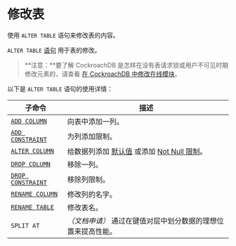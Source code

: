 # 修改表

使用 `ALTER TABLE` 语句来修改表的内容。

`ALTER TABLE` [语句](https://www.cockroachlabs.com/docs/stable/sql-statements.html) 用于表的修改。

> **注意：**要了解 CockroachDB 是怎样在没有表请求锁或用户不可见时期修改元素的，请查看 [在 CockroachDB 中修改在线模块](https://www.cockroachlabs.com/blog/how-online-schema-changes-are-possible-in-cockroachdb/)。

以下是 `ALTER TABLE` 语句的使用详情：

| 子命令                                      | 描述                                       |
| ---------------------------------------- | ---------------------------------------- |
| [`ADD COLUMN`](add-column.html)          | 向表中添加一列。                                 |
| [`ADD CONSTRAINT`](add-constraint.html)  | 为列添加限制。                                  |
| [`ALTER COLUMN`](alter-column.html)      | 给数据列添加 [默认值](https://www.cockroachlabs.com/docs/stable/default-value.html) 或添加 [Not Null 限制](https://www.cockroachlabs.com/docs/stable/not-null.html)。 |
| [`DROP COLUMN`](drop-column.html)        | 移除一列。                                    |
| [`DROP CONSTRAINT`](drop-constraint.html) | 移除列限制。                                   |
| [`RENAME COLUMN`](rename-column.html)    | 修改列的名字。                                  |
| [`RENAME TABLE`](rename-table.html)      | 修改表名。                                    |
| `SPLIT AT`                               | *（文档申请）* 通过在键值对层中划分数据的理想位置来提高性能。         |
